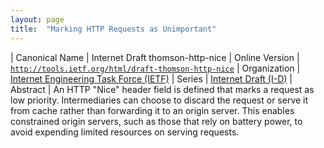 ```yaml
---
layout: page
title:  "Marking HTTP Requests as Unimportant"
---
```


| Canonical Name | Internet Draft thomson-http-nice
| Online Version | [`http://tools.ietf.org/html/draft-thomson-http-nice`](http://tools.ietf.org/html/draft-thomson-http-nice)
| Organization | [Internet Engineering Task Force (IETF)](..)
| Series | [Internet Draft (I-D)](.)
| Abstract | An HTTP "Nice" header field is defined that marks a request as low priority. Intermediaries can choose to discard the request or serve it from cache rather than forwarding it to an origin server. This enables constrained origin servers, such as those that rely on battery power, to avoid expending limited resources on serving requests.